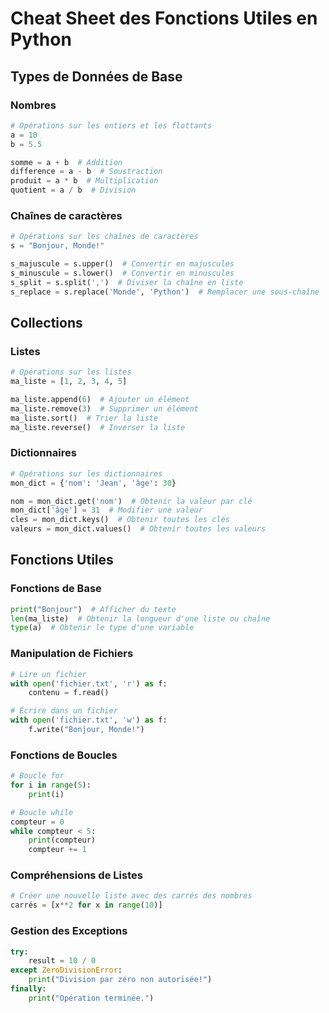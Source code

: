 # Cheat Sheet des Fonctions Utiles en Python

## Types de Données de Base

### Nombres

```python
# Opérations sur les entiers et les flottants
a = 10
b = 5.5

somme = a + b  # Addition
difference = a - b  # Soustraction
produit = a * b  # Multiplication
quotient = a / b  # Division
```

### Chaînes de caractères

```python
# Opérations sur les chaînes de caractères
s = "Bonjour, Monde!"

s_majuscule = s.upper()  # Convertir en majuscules
s_minuscule = s.lower()  # Convertir en minuscules
s_split = s.split(',')  # Diviser la chaîne en liste
s_replace = s.replace('Monde', 'Python')  # Remplacer une sous-chaîne
```

## Collections

### Listes

```python
# Opérations sur les listes
ma_liste = [1, 2, 3, 4, 5]

ma_liste.append(6)  # Ajouter un élément
ma_liste.remove(3)  # Supprimer un élément
ma_liste.sort()  # Trier la liste
ma_liste.reverse()  # Inverser la liste
```

### Dictionnaires

```python
# Opérations sur les dictionnaires
mon_dict = {'nom': 'Jean', 'âge': 30}

nom = mon_dict.get('nom')  # Obtenir la valeur par clé
mon_dict['âge'] = 31  # Modifier une valeur
cles = mon_dict.keys()  # Obtenir toutes les clés
valeurs = mon_dict.values()  # Obtenir toutes les valeurs
```

## Fonctions Utiles

### Fonctions de Base

```python
print("Bonjour")  # Afficher du texte
len(ma_liste)  # Obtenir la longueur d'une liste ou chaîne
type(a)  # Obtenir le type d'une variable
```

### Manipulation de Fichiers

```python
# Lire un fichier
with open('fichier.txt', 'r') as f:
    contenu = f.read()

# Écrire dans un fichier
with open('fichier.txt', 'w') as f:
    f.write("Bonjour, Monde!")
```

### Fonctions de Boucles

```python
# Boucle for
for i in range(5):
    print(i)

# Boucle while
compteur = 0
while compteur < 5:
    print(compteur)
    compteur += 1
```

### Compréhensions de Listes

```python
# Créer une nouvelle liste avec des carrés des nombres
carrés = [x**2 for x in range(10)]
```

### Gestion des Exceptions

```python
try:
    result = 10 / 0
except ZeroDivisionError:
    print("Division par zéro non autorisée!")
finally:
    print("Opération terminée.")
```

